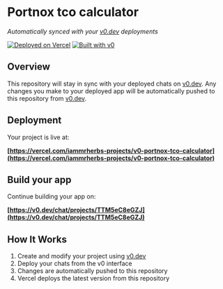 # Portnox tco calculator

*Automatically synced with your [v0.dev](https://v0.dev) deployments*

[![Deployed on Vercel](https://img.shields.io/badge/Deployed%20on-Vercel-black?style=for-the-badge&logo=vercel)](https://vercel.com/iammrherbs-projects/v0-portnox-tco-calculator)
[![Built with v0](https://img.shields.io/badge/Built%20with-v0.dev-black?style=for-the-badge)](https://v0.dev/chat/projects/TTM5eC8eGZJ)

## Overview

This repository will stay in sync with your deployed chats on [v0.dev](https://v0.dev).
Any changes you make to your deployed app will be automatically pushed to this repository from [v0.dev](https://v0.dev).

## Deployment

Your project is live at:

**[https://vercel.com/iammrherbs-projects/v0-portnox-tco-calculator](https://vercel.com/iammrherbs-projects/v0-portnox-tco-calculator)**

## Build your app

Continue building your app on:

**[https://v0.dev/chat/projects/TTM5eC8eGZJ](https://v0.dev/chat/projects/TTM5eC8eGZJ)**

## How It Works

1. Create and modify your project using [v0.dev](https://v0.dev)
2. Deploy your chats from the v0 interface
3. Changes are automatically pushed to this repository
4. Vercel deploys the latest version from this repository